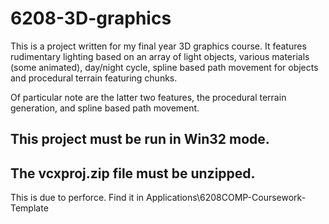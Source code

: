 # 6208-3D-graphics
This is a project written for my final year 3D graphics course. It features rudimentary lighting based on an array of light objects, various materials (some animated), day/night cycle, spline based path movement for objects and procedural terrain featuring chunks.

Of particular note are the latter two features, the procedural terrain generation, and spline based path movement.

## This project must be run in Win32 mode.
## The vcxproj.zip file must be unzipped.
This is due to perforce.
Find it in Applications\6208COMP-Coursework-Template
